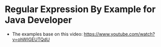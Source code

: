 Regular Expression By Example for Java Developer
=============

* The examples base on this video: https://www.youtube.com/watch?v=ohWIGEUTQdU



